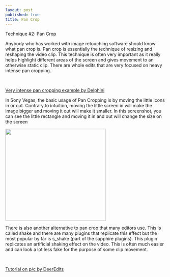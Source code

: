 ```yaml
---
layout: post
published: true
title: Pan Crop
---
```


Technique #2: Pan Crop

Anybody who has worked with image retouching software should know what pan crop is. Pan crop is essentially the technique of resizing and reshaping the video clip. This technique is often very important as it really helps highlight different areas of the screen and gives movement to an otherwise static clip. There are whole edits that are very focused on heavy intense pan cropping.

 

<a href="https://www.youtube.com/watch?v=nwAlGQefNrE">Very intense pan cropping example by Delphini</a>

In Sony Vegas, the basic usage of Pan Cropping is by moving the little icons in or out. Contrary to intuition, moving the little screen in will make the image bigger and moving it out will make it smaller. In this screenshot, you can see the little rectangle and moving it in and out will change the size on the screen

<img class="alignnone wp-image-55" src="https://allaboutpatrick.files.wordpress.com/2017/08/pc-tutorial.png?w=300" alt="" width="316" height="289" />

There is also another alternative to pan crop that many editors use. This is called shake and there are many plugins that replicate this effect but the most popular by far is s_shake (part of the sapphire plugins). This plugin replicates an artificial shaking effect on the video. This is often much easier and can look a lot less fake for the purpose of some clip movement.

 

<a href="https://www.youtube.com/watch?v=RhvyRF_d8as">Tutorial on p/c by DeerEdits</a>
